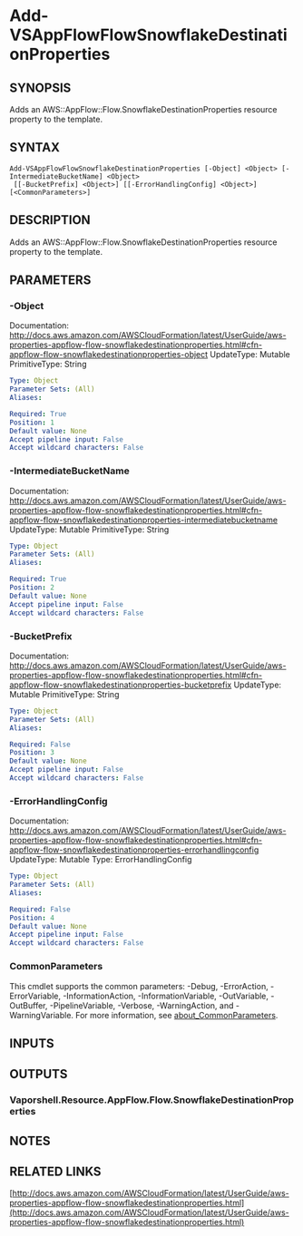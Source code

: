 # Add-VSAppFlowFlowSnowflakeDestinationProperties

## SYNOPSIS
Adds an AWS::AppFlow::Flow.SnowflakeDestinationProperties resource property to the template.

## SYNTAX

```
Add-VSAppFlowFlowSnowflakeDestinationProperties [-Object] <Object> [-IntermediateBucketName] <Object>
 [[-BucketPrefix] <Object>] [[-ErrorHandlingConfig] <Object>] [<CommonParameters>]
```

## DESCRIPTION
Adds an AWS::AppFlow::Flow.SnowflakeDestinationProperties resource property to the template.

## PARAMETERS

### -Object
Documentation: http://docs.aws.amazon.com/AWSCloudFormation/latest/UserGuide/aws-properties-appflow-flow-snowflakedestinationproperties.html#cfn-appflow-flow-snowflakedestinationproperties-object
UpdateType: Mutable
PrimitiveType: String

```yaml
Type: Object
Parameter Sets: (All)
Aliases:

Required: True
Position: 1
Default value: None
Accept pipeline input: False
Accept wildcard characters: False
```

### -IntermediateBucketName
Documentation: http://docs.aws.amazon.com/AWSCloudFormation/latest/UserGuide/aws-properties-appflow-flow-snowflakedestinationproperties.html#cfn-appflow-flow-snowflakedestinationproperties-intermediatebucketname
UpdateType: Mutable
PrimitiveType: String

```yaml
Type: Object
Parameter Sets: (All)
Aliases:

Required: True
Position: 2
Default value: None
Accept pipeline input: False
Accept wildcard characters: False
```

### -BucketPrefix
Documentation: http://docs.aws.amazon.com/AWSCloudFormation/latest/UserGuide/aws-properties-appflow-flow-snowflakedestinationproperties.html#cfn-appflow-flow-snowflakedestinationproperties-bucketprefix
UpdateType: Mutable
PrimitiveType: String

```yaml
Type: Object
Parameter Sets: (All)
Aliases:

Required: False
Position: 3
Default value: None
Accept pipeline input: False
Accept wildcard characters: False
```

### -ErrorHandlingConfig
Documentation: http://docs.aws.amazon.com/AWSCloudFormation/latest/UserGuide/aws-properties-appflow-flow-snowflakedestinationproperties.html#cfn-appflow-flow-snowflakedestinationproperties-errorhandlingconfig
UpdateType: Mutable
Type: ErrorHandlingConfig

```yaml
Type: Object
Parameter Sets: (All)
Aliases:

Required: False
Position: 4
Default value: None
Accept pipeline input: False
Accept wildcard characters: False
```

### CommonParameters
This cmdlet supports the common parameters: -Debug, -ErrorAction, -ErrorVariable, -InformationAction, -InformationVariable, -OutVariable, -OutBuffer, -PipelineVariable, -Verbose, -WarningAction, and -WarningVariable. For more information, see [about_CommonParameters](http://go.microsoft.com/fwlink/?LinkID=113216).

## INPUTS

## OUTPUTS

### Vaporshell.Resource.AppFlow.Flow.SnowflakeDestinationProperties
## NOTES

## RELATED LINKS

[http://docs.aws.amazon.com/AWSCloudFormation/latest/UserGuide/aws-properties-appflow-flow-snowflakedestinationproperties.html](http://docs.aws.amazon.com/AWSCloudFormation/latest/UserGuide/aws-properties-appflow-flow-snowflakedestinationproperties.html)

